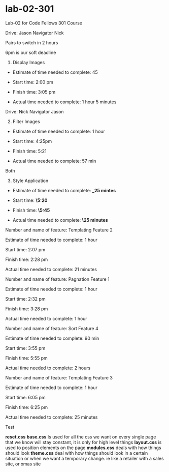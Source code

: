 # lab-02-301

Lab-02 for Code Fellows 301 Course

Drive: Jason
Navigator Nick

Pairs to switch in 2 hours

6pm is our soft deadline

1. Display Images

- Estimate of time needed to complete: 45

- Start time: 2:00 pm

- Finish time: 3:05 pm

- Actual time needed to complete: 1 hour 5 minutes

Drive: Nick
Navigator Jason

2. Filter Images

- Estimate of time needed to complete: 1 hour

- Start time: 4:25pm

- Finish time: 5:21

- Actual time needed to complete: 57 min

Both

3. Style Application

- Estimate of time needed to complete: **\_25 mintes**

- Start time: **\5:20**

- Finish time: **\5:45**

- Actual time needed to complete: **\25 minutes**

Number and name of feature: Templating Feature 2

Estimate of time needed to complete: 1 hour

Start time: 2:07 pm

Finish time: 2:28 pm

Actual time needed to complete: 21 minutes

Number and name of feature: Pagnation Feature 1

Estimate of time needed to complete: 1 hour

Start time: 2:32 pm

Finish time: 3:28 pm

Actual time needed to complete: 1 hour

Number and name of feature: Sort Feature 4

Estimate of time needed to complete: 90 min

Start time: 3:55 pm

Finish time: 5:55 pm

Actual time needed to complete: 2 hours 

Number and name of feature: Templating Feature 3

Estimate of time needed to complete: 1 hour

Start time: 6:05 pm

Finish time: 6:25 pm

Actual time needed to complete: 25 minutes

Test


**reset.css**
**base.css** Is used for all the css we want on every single page that we know will stay constant, it is only for high level things
**layout.css** is used to position elements on the page
**modules.css** deals with how things should look
**theme.css** deal with how things should look in a certain situation or when we want a temporary change. ie like a retailer with a sales site, or xmas site
